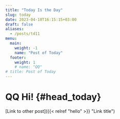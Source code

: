 ```yaml
---
title: "Today Is the Day"
slug: today
date: 2023-04-10T16:15:15+03:00
draft: false
aliases:
  - /posts/td11
menu:
  main:
    weight: -1
    name: "Post of Today"
  footer:
    weight: 1
    # name: "QQ"
# title: Post of Today
---
```

# QQ Hi! {#head_today}

[Link to other post]({{< relref "hello" >}} "Link title")

